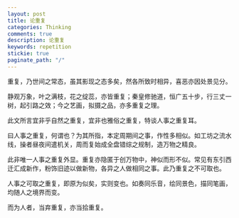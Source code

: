 ```yaml
---
layout: post
title: 论重复
categories: Thinking
comments: true
description: 论重复
keywords: repetition
stickie: true
paginate_path: "/"
---
```



重复，乃世间之常态，虽其影现之态多矣，然各所致时相异，喜恶亦因处景见分。

静观万象，叶之满枝，花之绽蕊，亦皆重复；秦皇修驰道，恒广五十步，行三丈一树，起引路之效；今之艺画，拟摄之品，亦多重复之理。

此文所言宜非乎自然之重复，宜非也雅俗之重复，特谈人事之重复耳。

曰人事之重复，何谓也？为其所指，本定周期间之事，作性多相似。如工坊之流水线，操者昼夜间遣机关，周而复始成全盘错综之规制，造万物之精良。

此非唯一人事之重复外显。重复亦隐匿于创万物中，神似而形不似。常见有东引西迁汇成新作，粉饰旧迹以做新物，各异之人做相同之事。此乃重复之不可取也。

人事之可取之重复，即原为似矣，实则变也。如奏同乐音，绘同景色，描同笔画，均随人之境界而变。

而为人者，当弃重复，亦当拾重复。